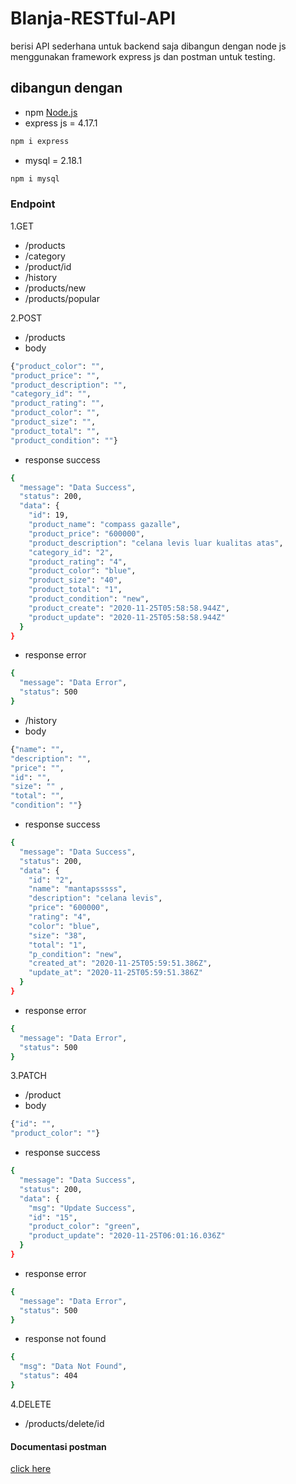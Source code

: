 # Blanja-RESTful-API 
berisi API sederhana untuk backend saja dibangun dengan node js menggunakan framework express js dan postman untuk testing.


## dibangun dengan 
* npm
    [Node.js](https://nodejs.org/en/download/)
* express js = 4.17.1
```sh
npm i express
```

* mysql = 2.18.1
```sh 
npm i mysql
```



### Endpoint
1.GET
* /products
* /category
* /product/id
* /history
* /products/new
* /products/popular

2.POST 
* /products
* body
```sh 
{"product_color": "", 
"product_price": "", 
"product_description": "", 
"category_id": "", 
"product_rating": "", 
"product_color": "", 
"product_size": "", 
"product_total": "", 
"product_condition": ""}
```
* response success
```sh
{
  "message": "Data Success",
  "status": 200,
  "data": {
    "id": 19,
    "product_name": "compass gazalle",
    "product_price": "600000",
    "product_description": "celana levis luar kualitas atas",
    "category_id": "2",
    "product_rating": "4",
    "product_color": "blue",
    "product_size": "40",
    "product_total": "1",
    "product_condition": "new",
    "product_create": "2020-11-25T05:58:58.944Z",
    "product_update": "2020-11-25T05:58:58.944Z"
  }
}
```

* response error
```sh
{
  "message": "Data Error",
  "status": 500
}
```

* /history
* body
```sh 
{"name": "", 
"description": "", 
"price": "", 
"id": "", 
"size": "" , 
"total": "", 
"condition": ""}
```
* response success
```sh
{
  "message": "Data Success",
  "status": 200,
  "data": {
    "id": "2",
    "name": "mantapsssss",
    "description": "celana levis",
    "price": "600000",
    "rating": "4",
    "color": "blue",
    "size": "38",
    "total": "1",
    "p_condition": "new",
    "created_at": "2020-11-25T05:59:51.386Z",
    "update_at": "2020-11-25T05:59:51.386Z"
  }
}
```
* response error
```sh
{
  "message": "Data Error",
  "status": 500
}
```

3.PATCH
* /product
* body
```sh 
{"id": "", 
"product_color": ""}
```
* response success
```sh
{
  "message": "Data Success",
  "status": 200,
  "data": {
    "msg": "Update Success",
    "id": "15",
    "product_color": "green",
    "product_update": "2020-11-25T06:01:16.036Z"
  }
}
```

* response error
```sh
{
  "message": "Data Error",
  "status": 500
}
```

* response not found
```sh
{
  "msg": "Data Not Found",
  "status": 404
}
```

4.DELETE
* /products/delete/id

#### Documentasi postman
[click here](https://documenter.getpostman.com/view/11874653/TVmTbuVR#d0ea0e49-87fc-4cf5-9e32-64c11166b2e6)


